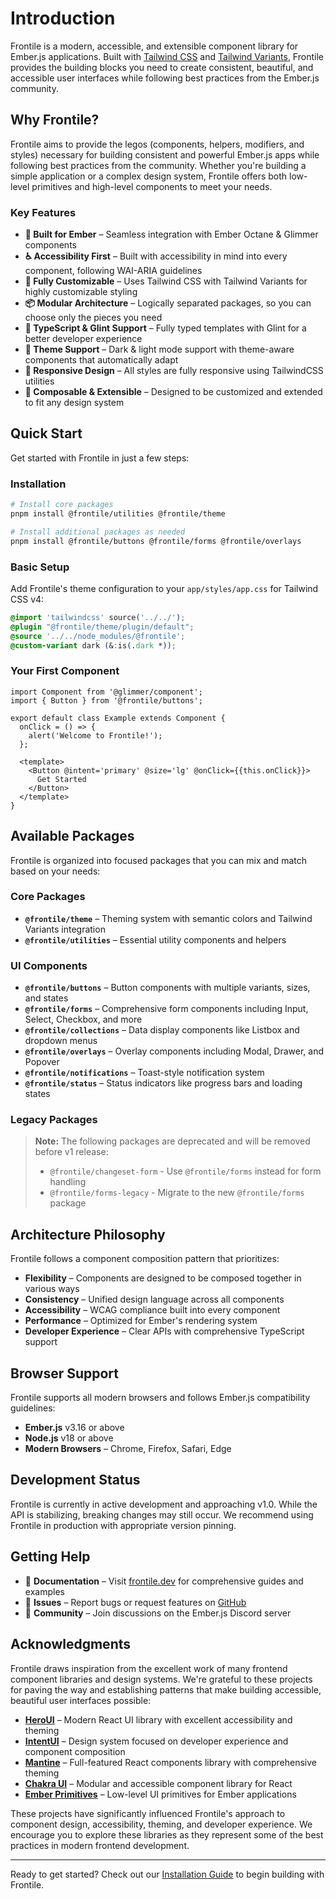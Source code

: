 # Introduction

Frontile is a modern, accessible, and extensible component library for Ember.js applications. Built with [Tailwind CSS](https://tailwindcss.com/) and [Tailwind Variants](https://www.tailwind-variants.org/), Frontile provides the building blocks you need to create consistent, beautiful, and accessible user interfaces while following best practices from the Ember.js community.

## Why Frontile?

Frontile aims to provide the legos (components, helpers, modifiers, and styles) necessary for building consistent and powerful Ember.js apps while following best practices from the community. Whether you're building a simple application or a complex design system, Frontile offers both low-level primitives and high-level components to meet your needs.

### Key Features

- **🎯 Built for Ember** – Seamless integration with Ember Octane & Glimmer components
- **♿ Accessibility First** – Built with accessibility in mind into every component, following WAI-ARIA guidelines
- **🎨 Fully Customizable** – Uses Tailwind CSS with Tailwind Variants for highly customizable styling
- **📦 Modular Architecture** – Logically separated packages, so you can choose only the pieces you need
- **🔧 TypeScript & Glint Support** – Fully typed templates with Glint for a better developer experience
- **🌙 Theme Support** – Dark & light mode support with theme-aware components that automatically adapt
- **📱 Responsive Design** – All styles are fully responsive using TailwindCSS utilities
- **🔄 Composable & Extensible** – Designed to be customized and extended to fit any design system

## Quick Start

Get started with Frontile in just a few steps:

### Installation

```sh
# Install core packages
pnpm install @frontile/utilities @frontile/theme

# Install additional packages as needed
pnpm install @frontile/buttons @frontile/forms @frontile/overlays
```

### Basic Setup

Add Frontile's theme configuration to your `app/styles/app.css` for Tailwind CSS v4:

```css
@import 'tailwindcss' source('../../');
@plugin "@frontile/theme/plugin/default";
@source '../../node_modules/@frontile';
@custom-variant dark (&:is(.dark *));
```

### Your First Component

```gjs
import Component from '@glimmer/component';
import { Button } from '@frontile/buttons';

export default class Example extends Component {
  onClick = () => {
    alert('Welcome to Frontile!');
  };

  <template>
    <Button @intent='primary' @size='lg' @onClick={{this.onClick}}>
      Get Started
    </Button>
  </template>
}
```

## Available Packages

Frontile is organized into focused packages that you can mix and match based on your needs:

### Core Packages

- **`@frontile/theme`** – Theming system with semantic colors and Tailwind Variants integration
- **`@frontile/utilities`** – Essential utility components and helpers

### UI Components

- **`@frontile/buttons`** – Button components with multiple variants, sizes, and states
- **`@frontile/forms`** – Comprehensive form components including Input, Select, Checkbox, and more
- **`@frontile/collections`** – Data display components like Listbox and dropdown menus
- **`@frontile/overlays`** – Overlay components including Modal, Drawer, and Popover
- **`@frontile/notifications`** – Toast-style notification system
- **`@frontile/status`** – Status indicators like progress bars and loading states

### Legacy Packages

> **Note:** The following packages are deprecated and will be removed before v1 release:
>
> - `@frontile/changeset-form` - Use `@frontile/forms` instead for form handling
> - `@frontile/forms-legacy` - Migrate to the new `@frontile/forms` package

## Architecture Philosophy

Frontile follows a component composition pattern that prioritizes:

- **Flexibility** – Components are designed to be composed together in various ways
- **Consistency** – Unified design language across all components
- **Accessibility** – WCAG compliance built into every component
- **Performance** – Optimized for Ember's rendering system
- **Developer Experience** – Clear APIs with comprehensive TypeScript support

## Browser Support

Frontile supports all modern browsers and follows Ember.js compatibility guidelines:

- **Ember.js** v3.16 or above
- **Node.js** v18 or above
- **Modern Browsers** – Chrome, Firefox, Safari, Edge

## Development Status

Frontile is currently in active development and approaching v1.0. While the API is stabilizing, breaking changes may still occur. We recommend using Frontile in production with appropriate version pinning.

## Getting Help

- 📖 **Documentation** – Visit [frontile.dev](https://frontile.dev/) for comprehensive guides and examples
- 🐛 **Issues** – Report bugs or request features on [GitHub](https://github.com/josemarluedke/frontile/issues)
- 💬 **Community** – Join discussions on the Ember.js Discord server

## Acknowledgments

Frontile draws inspiration from the excellent work of many frontend component libraries and design systems. We're grateful to these projects for paving the way and establishing patterns that make building accessible, beautiful user interfaces possible:

- **[HeroUI](https://www.heroui.com/)** – Modern React UI library with excellent accessibility and theming
- **[IntentUI](https://intentui.com/)** – Design system focused on developer experience and component composition
- **[Mantine](https://mantine.dev/)** – Full-featured React components library with comprehensive theming
- **[Chakra UI](https://chakra-ui.com/)** – Modular and accessible component library for React
- **[Ember Primitives](https://ember-primitives.pages.dev/)** – Low-level UI primitives for Ember applications

These projects have significantly influenced Frontile's approach to component design, accessibility, theming, and developer experience. We encourage you to explore these libraries as they represent some of the best practices in modern frontend development.

---

Ready to get started? Check out our [Installation Guide](./installation.md) to begin building with Frontile.
